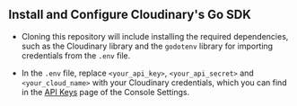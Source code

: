 ## Install and Configure Cloudinary's Go SDK

* Cloning this repository will include installing the required dependencies, such as the Cloudinary library and the `godotenv` library for importing credentials from the `.env` file.

* In the `.env` file, replace `<your_api_key>`, `<your_api_secret>` and `<your_cloud_name>` with your Cloudinary credentials, which you can find in the [API Keys](https://console.cloudinary.com/settings/api-keys) page of the Console Settings.